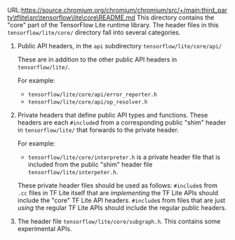 URL:https://source.chromium.org/chromium/chromium/src/+/main:third_party\tflite\src\tensorflow\lite\core\README.md
This directory contains the "core" part of the TensorFlow Lite runtime library.
The header files in this `tensorflow/lite/core/` directory fall into several
categories.

1.  Public API headers, in the `api` subdirectory `tensorflow/lite/core/api/`

    These are in addition to the other public API headers in `tensorflow/lite/`.

    For example:
    - `tensorflow/lite/core/api/error_reporter.h`
    - `tensorflow/lite/core/api/op_resolver.h`

2.  Private headers that define public API types and functions.
    These headers are each `#include`d from a corresponding public "shim" header
    in `tensorflow/lite/` that forwards to the private header.

    For example:
    - `tensorflow/lite/core/interpreter.h` is a private header file that is
      included from the public "shim" header file `tensorflow/lite/interpeter.h`.

    These private header files should be used as follows: `#include`s from `.cc`
    files in TF Lite itself that are _implementing_ the TF Lite APIs should
    include the "core" TF Lite API headers.  `#include`s from files that are
    just _using_ the regular TF Lite APIs should include the regular public
    headers.

3.  The header file `tensorflow/lite/core/subgraph.h`. This contains
    some experimental APIs.